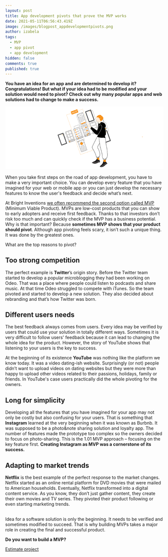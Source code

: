 ```yaml
---
layout: post
title: App development pivots that prove the MVP works
date: 2021-05-11T06:56:43.419Z
image: /images/blogpost_appdevelopmentpivots.png
author: izabela
tags:
  - MVP
  - app pivot
  - app development
hidden: false
comments: true
published: true
---
```

**You have an idea for an app and are determined to develop it? Congratulations! But what if your idea had to be modified and your solution would need to pivot? Check out why many popular apps and web solutions had to change to make a success.** <br>

![App pivots MVP](/images/blogpost_appdevelopmentpivots.png)

When you take first steps on the road of app development, you have to make a very important choice. You can develop every feature that you have imagined for your web or mobile app or you can just develop the necessary features to know the user's feedback and decide what’s next. 

At Bright Inventions [we often recommend the second option called MVP](https://brightinventions.pl/blog/4-things-we-love-about-building-mvps) (Minimum Viable Product). MVPs are low-cost products that you can show to early adopters and receive first feedback. Thanks to that investors don’t risk too much and can quickly check if the MVP has a business potential. Why is that important? Because **sometimes MVP shows that your product should pivot**. Although app pivoting feels scary, it isn’t such a unique thing. It was done by the greatest ones. 

What are the top reasons to pivot?

## Too strong competition

The perfect example is **Twitter**’s origin story. Before the Twitter team started to develop a popular microblogging they had been working on Odeo. That was a place where people could listen to podcasts and share music. At that time Odeo struggled to compete with iTunes. So the team pivoted and started to develop a new solution. They also decided about rebranding and that’s how Twitter was born.

## Different users needs

The best feedback always comes from users. Every idea may be verified by users that could use your solution in totally different ways. Sometimes it is very difficult to follow users' feedback because it can lead to changing the whole idea for the product. However, the story of YouTube shows that listening to your users is the key to success.

At the beginning of its existence **YouTube** was nothing like the platform we know today. It was a video dating-ish website. Surprisingly (or not) people didn’t want to upload videos on dating websites but they were more than happy to upload other videos related to their passions, holidays, family or friends. In YouTube's case users practically did the whole pivoting for the owners.

## Long for simplicity

Developing all the features that you have imagined for your app may not only be costly but also confusing for your users. That is something that **Instagram** learned at the very beginning when it was known as Burbnb. It was supposed to be a photo&note sharing solution and loyalty app. The number of features made the prototype too complex so the owners decided to focus on photo-sharing. This is the 1.01 MVP approach – focusing on the key feature first. **Creating Instagram as MVP was a cornerstone of its success.**

## Adapting to market trends

**Netflix** is the best example of the perfect response to the market changes. Netflix started as an online rental platform for DVD movies that were mailed to American households. Eventually, Netflix transformed into a digital content service. As you know, they don’t just gather content, they create their own movies and TV series. They pivoted their product following or even starting marketing trends.

<br>
Idea for a software solution is only the beginning. It needs to be verified and sometimes modified to succeed. That is why building MVPs takes a major role in creating the final and successful product. 

**Do you want to build a MVP?** 

[Estimate project](https://brightinventions.pl/start-project/)

